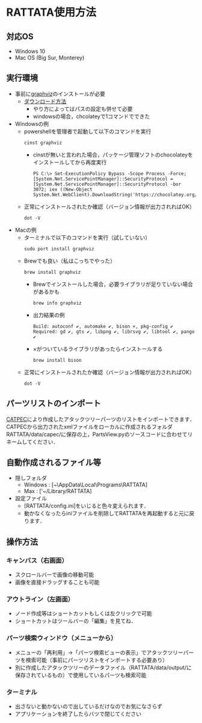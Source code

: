 # RATTATA使用方法

## 対応OS
- Windows 10
- Mac OS (Big Sur, Monterey)

## 実行環境
- 事前に[graphviz](https://graphviz.org)のインストールが必要
    - [ダウンロード方法](https://graphviz.org/download/)
        - やり方によってはパスの設定も併せて必要
        - windowsの場合，chcolateyで1コマンドでできた
- Windowsの例
    - powershellを管理者で起動して以下のコマンドを実行
        ```
        cinst graphviz
        ```
        - cinstが無いと言われた場合，パッケージ管理ソフトのchocolateyをインストールしてから再度実行
            ```
            PS C:\> Set-ExecutionPolicy Bypass -Scope Process -Force; [System.Net.ServicePointManager]::SecurityProtocol = [System.Net.ServicePointManager]::SecurityProtocol -bor 3072; iex ((New-Object System.Net.WebClient).DownloadString('https://chocolatey.org/install.ps1'))
            ```
    - 正常にインストールされたか確認（バージョン情報が出力されればOK）
        ```
        dot -V
        ```
- Macの例
    - ターミナルで以下のコマンドを実行（試していない）
        ```
        sudo port install graphviz
        ```
    - Brewでも良い（私はこっちでやった）
        ```
        brew install graphviz
        ```
        - Brewでインストールした場合，必要ライブラリが足りていない場合があるかも
            ```
            brew info graphviz
            ```
        - 出力結果の例
            ```
            Build: autoconf ✔, automake ✔, bison ×, pkg-config ✔
            Required: gd ✔, gts ✔, libpng ✔, librsvg ✔, libtool ✔, pango ✔
            ```
        - ×がついているライブラリがあったらインストールする
            ```
            brew install bison
            ```
    - 正常にインストールされたか確認（バージョン情報が出力されればOK）
        ```
        dot -V
        ```

## パーツリストのインポート
[CATPEC](https://github.com/RATTATAlab/CATPEC)により作成したアタックツリーパーツのリストをインポートできます．
CATPECから出力されたxmlファイルをローカルに作成されるフォルダRATTATA/data/capec/に保存の上，PartsView.pyのソースコードに合わせてリネームしてください．

## 自動作成されるファイル等
- 隠しフォルダ
    - Windows : [~\AppData\Local\Programs\RATTATA]
    - Max : ['~/Library/RATTATA]
- 設定ファイル
    - [RATTATA/config.ini]をいじると色々変えられます．
    - 動かなくなったらiniファイルを削除してRATTATAを再起動すると元に戻ります．

## 操作方法
### キャンバス（右画面）
- スクロールバーで画像の移動可能
- 画像を直接ドラッグすることも可能

### アウトライン（左画面）
- ノード作成等はショートカットもしくは左クリックで可能
- ショートカットはツールバーの「編集」を見てね．

### パーツ検索ウィンドウ（メニューから）
- メニューの「再利用」->「パーツ検索ビューの表示」でアタックツリーパーツを検索可能（事前にパーツリストをインポートする必要あり）
- 別に作成したアタックツリーのデータファイル（RATTATA/data/output/に保存されているもの）で使用しているパーツも検索可能

### ターミナル
- 出さないと動かないので出しているだけなのでお気になさらず
- アプリケーションを終了したらバツで閉じてください
